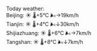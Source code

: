 Today weather:  
Beijing: ☀️   🌡️+5°C 🌬️→19km/h  
Tianjin: ☀️   🌡️+4°C 🌬️↓30km/h  
Shijiazhuang: ☀️   🌡️+6°C 🌬️→7km/h  
Tangshan: ☀️   🌡️+8°C 🌬️↓7km/h  
